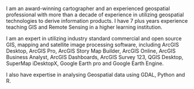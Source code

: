 I am an award-winning cartographer and an experienced geospatial professional with more than a decade of experience in utilizing geospatial technologies to derive information products. I have 7 plus years experience teaching GIS and Remote Sensing in a higher learning institution. 

I am an expert in utilizing industry standard commercial and open source GIS, mapping and satellite image processing software, including ArcGIS Desktop, ArcGIS Pro, ArcGIS Story Map Builder, ArcGIS Online, ArcGIS Business Analyst, ArcGIS Dashboards, ArcGIS Survey 123, QGIS Desktop, SuperMap iDesktopX, Google Earth pro and Google Earth Engine.

I also have expertise in analysing Geospatial data using GDAL, Python and R.
